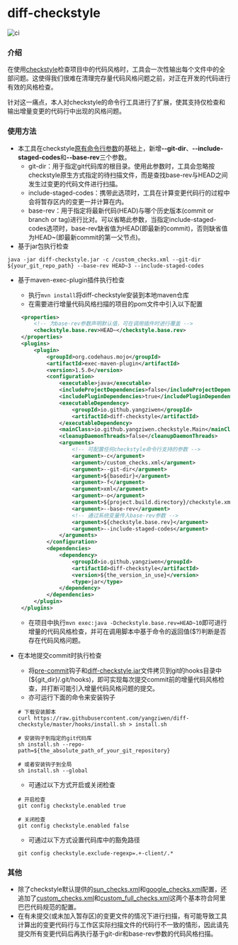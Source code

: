 # diff-checkstyle
![ci](https://www.travis-ci.org/yangziwen/diff-checkstyle.svg?branch=master)
### 介绍
在使用[checkstyle](http://checkstyle.sourceforge.net/)检查项目中的代码风格时，工具会一次性输出每个文件中的全部问题。这使得我们很难在清理完存量代码风格问题之前，对正在开发的代码进行有效的风格检查。

针对这一痛点，本人对checkstyle的命令行工具进行了扩展，使其支持仅检查和输出增量变更的代码行中出现的风格问题。

### 使用方法
* 本工具在checkstyle[原有命令行参数](http://checkstyle.sourceforge.net/cmdline.html)的基础上，新增<b>--git-dir</b>、<b>--include-staged-codes</b>和<b>--base-rev</b>三个参数。
    * git-dir：用于指定git代码库的根目录。使用此参数时，工具会忽略按checkstyle原生方式指定的待扫描文件，而是查找base-rev与HEAD之间发生过变更的代码文件进行扫描。
    * include-staged-codes：携带此选项时，工具在计算变更代码行的过程中会将暂存区内的变更一并计算在内。
    * base-rev：用于指定将最新代码(HEAD)与哪个历史版本(commit or branch or tag)进行比对。可以省略此参数，当指定include-staged-codes选项时，base-rev缺省值为HEAD(即最新的commit)，否则缺省值为HEAD~(即最新commit的第一父节点)。
* 基于jar包执行检查
```
java -jar diff-checkstyle.jar -c /custom_checks.xml --git-dir ${your_git_repo_path} --base-rev HEAD~3 --include-staged-codes
```
* 基于maven-exec-plugin插件执行检查
   * 执行`mvn install`将diff-checkstyle安装到本地maven仓库
   * 在需要进行增量代码风格扫描的项目的pom文件中引入以下配置
   ```xml
    <properties>
        <!-- 为base-rev参数声明默认值，可在调用插件时进行覆盖 -->
        <checkstyle.base.rev>HEAD~</checkstyle.base.rev>
    </properties>
    <plugins>
        <plugin>
            <groupId>org.codehaus.mojo</groupId>
            <artifactId>exec-maven-plugin</artifactId>
            <version>1.5.0</version>
            <configuration>
                <executable>java</executable>
                <includeProjectDependencies>false</includeProjectDependencies>
                <includePluginDependencies>true</includePluginDependencies>
                <executableDependency>
                    <groupId>io.github.yangziwen</groupId>
                    <artifactId>diff-checkstyle</artifactId>
                </executableDependency>
                <mainClass>io.github.yangziwen.checkstyle.Main</mainClass>
                <cleanupDaemonThreads>false</cleanupDaemonThreads>
                <arguments>
                    <!-- 可配置任何checkstyle命令行支持的参数 -->
                    <argument>-c</argument>
                    <argument>/custom_checks.xml</argument>
                    <argument>--git-dir</argument>
                    <argument>${basedir}</argument>
                    <argument>-f</argument>
                    <argument>xml</argument>
                    <argument>-o</argument>
                    <argument>${project.build.directory}/checkstyle.xml</argument>
                    <argument>--base-rev</argument>
                    <!-- 通过系统变量传入base-rev参数 -->
                    <argument>${checkstyle.base.rev}</argument>
                    <argument>--include-staged-codes</argument>
                </arguments>
            </configuration>
            <dependencies>
                <dependency>
                    <groupId>io.github.yangziwen</groupId>
                    <artifactId>diff-checkstyle</artifactId>
                    <version>${the_version_in_use}</version>
                    <type>jar</type>
                </dependency>
            </dependencies>
        </plugin>
    </plugins>
   ```
   * 在项目中执行`mvn exec:java -Dcheckstyle.base.rev=HEAD~10`即可进行增量的代码风格检查，并可在调用脚本中基于命令的返回值($?)判断是否存在代码风格问题。

* 在本地提交commit时执行检查
   * 将[pre-commit](https://github.com/yangziwen/diff-checkstyle/blob/master/hooks/pre-commit)钩子和[diff-checkstyle.jar](https://github.com/yangziwen/diff-checkstyle/releases/download/0.0.3/diff-checkstyle.jar)文件拷贝到git的hooks目录中(${git_dir}/.git/hooks)，即可实现每次提交commit前的增量代码风格检查，并打断可能引入增量代码风格问题的提交。
   * 亦可运行下面的命令来安装钩子
    ```Shell
    # 下载安装脚本
    curl https://raw.githubusercontent.com/yangziwen/diff-checkstyle/master/hooks/install.sh > install.sh

    # 安装钩子到指定的git代码库
    sh install.sh --repo-path=${the_absolute_path_of_your_git_repository}

    # 或者安装钩子到全局
    sh install.sh --global
    ```
    * 可通过以下方式开启或关闭检查
    ```
    # 开启检查
    git config checkstyle.enabled true

    # 关闭检查
    git config checkstyle.enabled false
    ```
    * 可通过以下方式设置代码库中的豁免路径
    ```
    git config checkstyle.exclude-regexp=.+-client/.*
    ```

### 其他
* 除了checkstyle默认提供的[sun_checks.xml](https://github.com/checkstyle/checkstyle/blob/master/src/main/resources/sun_checks.xml)和[google_checks.xml](https://github.com/checkstyle/checkstyle/blob/master/src/main/resources/google_checks.xml)配置，还追加了[custom_checks.xml](https://github.com/yangziwen/diff-checkstyle/blob/master/src/main/resources/custom_checks.xml)和[custom_full_checks.xml](https://github.com/yangziwen/diff-checkstyle/blob/master/src/main/resources/custom_full_checks.xml)这两个基本符合阿里巴巴代码规范的配置。
* 在有未提交(或未加入暂存区)的变更文件的情况下进行扫描，有可能导致工具计算出的变更代码行与工作区实际扫描文件的代码行不一致的情形，因此请先提交所有变更代码后再执行基于git-dir和base-rev参数的代码风格扫描。
